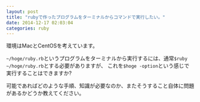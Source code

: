 ```yaml
---
layout: post
title: "rubyで作ったプログラムをターミナルからコマンドで実行したい。"
date: 2014-12-17 02:03:04
categories: ruby
---
```

<p>環境はMacとCentOSを考えています。</p>

<p><code>~/hoge/ruby.rb</code>というプログラムをターミナルから実行するには、通常<code>$ruby ~/hoge/ruby.rb</code>とする必要がありますが、
これを<code>$hoge -option</code>という感じで実行することはできますか?</p>

<p>可能であればどのような手順、知識が必要なのか、またそうすること自体に問題があるかどうか教えてください。</p>
